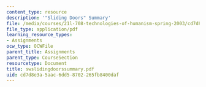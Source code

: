 ```yaml
---
content_type: resource
description: '"Sliding Doors" Summary'
file: /media/courses/21l-708-technologies-of-humanism-spring-2003/cd7d8e3a5aac6dd58702265fb8400daf_swslidingdoorssummary.pdf
file_type: application/pdf
learning_resource_types:
- Assignments
ocw_type: OCWFile
parent_title: Assignments
parent_type: CourseSection
resourcetype: Document
title: swslidingdoorssummary.pdf
uid: cd7d8e3a-5aac-6dd5-8702-265fb8400daf
---
```

